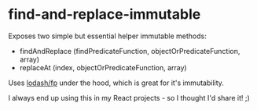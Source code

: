 # find-and-replace-immutable

Exposes two simple but essential helper immutable methods:
* findAndReplace (findPredicateFunction, objectOrPredicateFunction, array)
* replaceAt (index, objectOrPredicateFunction, array)

Uses [lodash/fp](https://github.com/lodash/lodash/wiki/FP-Guide) under the hood, which is great for it's immutability.

I always end up using this in my React projects - so I thought I'd share it! ;)
